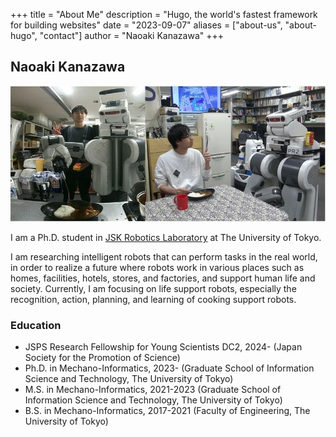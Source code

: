 +++
title = "About Me"
description = "Hugo, the world's fastest framework for building websites"
date = "2023-09-07"
aliases = ["about-us", "about-hugo", "contact"]
author = "Naoaki Kanazawa"
+++

## Naoaki Kanazawa

![my_photo.jpeg](../images/my_dream_crop.jpg)

I am a Ph.D. student in [JSK Robotics Laboratory](http://www.jsk.t.u-tokyo.ac.jp/ ) at The University of Tokyo.

I am researching intelligent robots that can perform tasks in the real world, in order to realize a future where robots work in various places such as homes, facilities, hotels, stores, and factories, and support human life and society.
Currently, I am focusing on life support robots, especially the recognition, action, planning, and learning of cooking support robots.

### Education
* JSPS Research Fellowship for Young Scientists DC2, 2024- (Japan Society for the Promotion of Science)
* Ph.D. in Mechano-Informatics, 2023- (Graduate School of Information Science and Technology, The University of Tokyo)
* M.S. in Mechano-Informatics, 2021-2023 (Graduate School of Information Science and Technology, The University of Tokyo)
* B.S. in Mechano-Informatics, 2017-2021 (Faculty of Engineering, The University of Tokyo)
